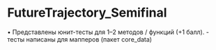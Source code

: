 # FutureTrajectory_Semifinal
• Представлены юнит-тесты для 1–2 методов / функций (+1 балл). - тесты написаны для мапперов (пакет core_data)
